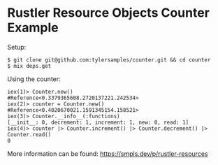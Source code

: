 # Rustler Resource Objects Counter Example

Setup:
```
$ git clone git@github.com:tylersamples/counter.git && cd counter
$ mix deps.get
```

Using the counter:
```
iex(1)> Counter.new()
#Reference<0.3379365608.2720137221.242534>
iex(2)> counter = Counter.new()
#Reference<0.4020670021.1591345154.158521>
iex(3)> Counter.__info__(:functions)
[__init__: 0, decrement: 1, increment: 1, new: 0, read: 1]
iex(4)> counter |> Counter.increment() |> Counter.decrement() |> Counter.read()
0
```

More information can be found: https://smpls.dev/p/rustler-resources


